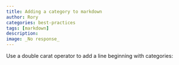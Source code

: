 ```yaml
---
title: Adding a category to markdown
author: Rory
categories: best-practices
tags: [markdown]
description: 
image: _No response_
---
```

Use a double carat operator to add a line beginning with categories: 
